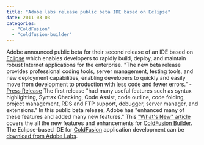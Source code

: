 ```yaml
---
title: "Adobe labs release public beta IDE based on Eclipse"
date: 2011-03-03
categories: 
  - "ColdFusion"
  - "coldfusion-builder"
---
```


Adobe announced public beta for their second release of an IDE based on [Eclipse](http://www.eclipse.org) which enables developers to rapidly build, deploy, and maintain robust Internet applications for the enterprise. "The new beta release provides professional coding tools, server management, testing tools, and new deployment capabilities, enabling developers to quickly and easily move from development to production with less code and fewer errors." - [Press Release](http://www.tradershuddle.com/20110303177511/Press-Releases/Adobe-ColdFusion-Builder-2-Public-Beta-Now-Available.html) The first release "had many useful features such as syntax highlighting, Syntax Checking, Code Assist, code outline, code folding, project management, RDS and FTP support, debugger, server manager, and extensions." In this public beta release, Adobe has "enhanced many of these features and added many new features." This ["What's New" article](http://www.adobe.com/devnet/coldfusion/articles/cfb2-whatsnew.html) covers the all the new features and enhancements for [ColdFusion Builder](http://www.adobe.com/products/coldfusion/cfbuilder/features/). The Eclipse-based IDE for [ColdFusion](http://www.adobe.com/products/coldfusion/) application development can be [download from Adobe Labs](http://labs.adobe.com/technologies/coldfusionbuilder2/).
